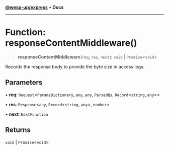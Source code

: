 [**@wesp-up/express**](../README.md) • **Docs**

***

# Function: responseContentMiddleware()

> **responseContentMiddleware**(`req`, `res`, `next`): `void` \| `Promise`\<`void`\>

Records the response body to provide the byte size in access logs.

## Parameters

• **req**: `Request`\<`ParamsDictionary`, `any`, `any`, `ParsedQs`, `Record`\<`string`, `any`\>\>

• **res**: `Response`\<`any`, `Record`\<`string`, `any`\>, `number`\>

• **next**: `NextFunction`

## Returns

`void` \| `Promise`\<`void`\>
